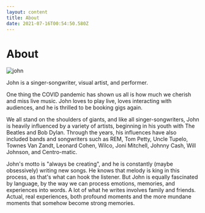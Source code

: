 ```yaml
---
layout: content
title: About
date: 2021-07-16T00:54:50.580Z
---
```

# About

![john](../../images/uploads/johnshades.jpg)

John is a singer-songwriter, visual artist, and performer.

One thing the COVID pandemic has shown us all is how much we cherish and miss live music. John loves to play live, loves interacting with audiences, and he is thrilled to be booking gigs again.

We all stand on the shoulders of giants, and like all singer-songwriters, John is heavily influenced by a variety of artists, beginning in his youth with The Beatles and Bob Dylan. Through the years, his influences have also included bands and songwriters such as REM, Tom Petty, Uncle Tupelo, Townes Van Zandt, Leonard Cohen, Wilco, Joni Mitchell, Johnny Cash, Will Johnson, and Centro-matic.

John's motto is "always be creating", and he is constantly (maybe obsessively) writing new songs. He knows that melody is king in this process, as that's what can hook the listener. But John is equally fascinated by language, by the way we can process emotions, memories, and experiences into words. A lot of what he writes involves family and friends. Actual, real experiences, both profound moments and the more mundane moments that somehow become strong memories.